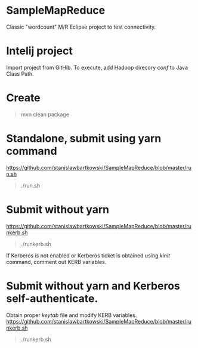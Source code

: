 # SampleMapReduce

Classic "wordcount" M/R Eclipse project to test connectivity.

# Intelij project
Import project from GitHib. To execute, add Hadoop direcory *conf* to Java Class Path.

# Create
> mvn clean package<br>

# Standalone, submit using yarn command
https://github.com/stanislawbartkowski/SampleMapReduce/blob/master/run.sh
> ./run.sh<br>

# Submit without yarn
https://github.com/stanislawbartkowski/SampleMapReduce/blob/master/runkerb.sh
>./runkerb.sh<br>

If Kerberos is not enabled or Kerberos ticket is obtained using *kinit* command, comment out KERB variables.

# Submit without yarn and Kerberos self-authenticate.
Obtain proper *keytab* file and modify KERB variables.
https://github.com/stanislawbartkowski/SampleMapReduce/blob/master/runkerb.sh
>./runkerb.sh

